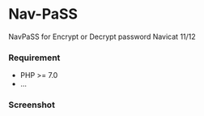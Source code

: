 # Nav-PaSS
NavPaSS for Encrypt or Decrypt password Navicat 11/12

### Requirement
- PHP >= 7.0
- ...

### Screenshot
